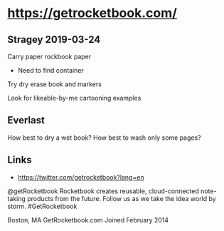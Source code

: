 
# https://getrocketbook.com/


## Stragey 2019-03-24

Carry paper rockbook paper
* Need to find container

Try dry erase book and markers

Look for likeable-by-me cartooning examples

## Everlast

How best to dry a wet book?
How best to wash only some pages?

## Links

* https://twitter.com/getrocketbook?lang=en

@getRocketbook
Rocketbook creates reusable, cloud-connected note-taking products from the future. Follow us as we take the idea world by storm. #GetRocketbook

Boston, MA
GetRocketbook.com
Joined February 2014